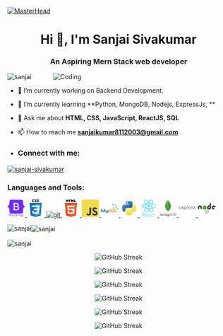 [![MasterHead](https://maruf001-mt.github.io/Premium-Delivery/web.gif)](https://github.com/Suchitra-Sahoo)
<h1 align="center">Hi 👋, I'm Sanjai Sivakumar</h1>
<h3 align="center">An Aspiring Mern Stack web developer </h3>
<img align="right" alt="Coding" width="400" src="https://www.web24zone.com/wp-content/uploads/2022/10/46207-programmer-1.gif">


<p align="left"> <img src="https://komarev.com/ghpvc/?username=sanjai&label=Profile%20views&color=0e75b6&style=flat" alt="sanjai" /> </p>

- 🔭 I’m currently working on Backend Development.

- 🌱 I’m currently learning **Python, MongoDB, Nodejs, ExpressJs, **

- 💬 Ask me about **HTML, CSS, JavaScript, ReactJS, SQL**

- 📫 How to reach me **sanjaikumar8112003@gmail.com**

- <h3 align="left">Connect with me:</h3>
<p align="left">
<a href="https://www.linkedin.com/in/sanjaisivakumar8/" target="blank"><img align="center" src="https://raw.githubusercontent.com/rahuldkjain/github-profile-readme-generator/master/src/images/icons/Social/linked-in-alt.svg" alt="sanjai-sivakumar" height="30" width="40" /></a>
</p>

<h3 align="left">Languages and Tools:</h3>
<p align="left">  <a href="https://getbootstrap.com" target="_blank" rel="noreferrer"> <img src="https://raw.githubusercontent.com/devicons/devicon/master/icons/bootstrap/bootstrap-plain-wordmark.svg" alt="bootstrap" width="40" height="40"/> </a> <a href="https://www.w3schools.com/css/" target="_blank" rel="noreferrer"> <img src="https://raw.githubusercontent.com/devicons/devicon/master/icons/css3/css3-original-wordmark.svg" alt="css3" width="40" height="40"/> </a> <a href="https://git-scm.com/" target="_blank" rel="noreferrer"> <img src="https://www.vectorlogo.zone/logos/git-scm/git-scm-icon.svg" alt="git" width="40" height="40"/> </a> <a href="https://www.w3.org/html/" target="_blank" rel="noreferrer"> <img src="https://raw.githubusercontent.com/devicons/devicon/master/icons/html5/html5-original-wordmark.svg" alt="html5" width="40" height="40"/> </a>   <a href="https://developer.mozilla.org/en-US/docs/Web/JavaScript" target="_blank" rel="noreferrer"> <img src="https://raw.githubusercontent.com/devicons/devicon/master/icons/javascript/javascript-original.svg" alt="javascript" width="40" height="40"/> </a> <a href="https://www.mysql.com/" target="_blank" rel="noreferrer"> <img src="https://raw.githubusercontent.com/devicons/devicon/master/icons/mysql/mysql-original-wordmark.svg" alt="mysql" width="40" height="40"/> </a> <a href="https://www.python.org" target="_blank" rel="noreferrer"> <img src="https://raw.githubusercontent.com/devicons/devicon/master/icons/python/python-original.svg" alt="python" width="40" height="40"/> </a> <a href="https://reactjs.org/" target="_blank" rel="noreferrer"> <img src="https://raw.githubusercontent.com/devicons/devicon/master/icons/react/react-original-wordmark.svg" alt="react" width="40" height="40"/> </a> <a href="https://www.mongodb.com/" target="_blank" rel="noreferrer">
  <img src="https://raw.githubusercontent.com/devicons/devicon/master/icons/mongodb/mongodb-original-wordmark.svg" alt="mongodb" width="40" height="40"/>
</a> <a href="https://expressjs.com/" target="_blank" rel="noreferrer">
  <img src="https://raw.githubusercontent.com/devicons/devicon/master/icons/express/express-original-wordmark.svg" alt="express" width="40" height="40"/>
</a> <a href="https://nodejs.org/" target="_blank" rel="noreferrer">
  <img src="https://raw.githubusercontent.com/devicons/devicon/master/icons/nodejs/nodejs-original-wordmark.svg" alt="nodejs" width="40" height="40"/>
</a>


</p>

<p>
  <img align="left" src="https://github-readme-stats.vercel.app/api/top-langs?username=sanjai&show_icons=true&locale=en&layout=compact" alt="sanjai" />
</p>

<p>
  <img align="center" src="https://github-readme-stats.vercel.app/api?username=sanjai&show_icons=true&locale=en" alt="sanjai" />
</p>

<p>
  <img align="center" src="https://github-readme-streak-stats.herokuapp.com/?user=sanjai&" alt="sanjai" />
</p>

<p align="center">
  <img src="https://github-readme-streak-stats.herokuapp.com/?user=sanjaidev&theme=dark&background=000000" alt="GitHub Streak" />
</p>

<p align="center">
  <img src="https://github-readme-streak-stats.herokuapp.com/?user=sanjaidev&theme=gruvbox_duo&fire=FF4500" alt="GitHub Streak" />
</p>

<p align="center">
  <img src="https://github-readme-streak-stats.herokuapp.com/?user=sanjaidev&theme=github-dark-blue&hide_border=true" alt="GitHub Streak" />
</p>

<p align="center">
  <img src="https://github-readme-streak-stats.herokuapp.com/?user=sanjaidev&theme=radical&ring=00FFFF&fire=FF00FF" alt="GitHub Streak" />
</p>

<p align="center">
  <img src="https://github-readme-streak-stats.herokuapp.com/?user=sanjaidev&theme=tokyonight" alt="GitHub Streak" />
</p>

<p align="center">
  <img src="https://github-readme-streak-stats.herokuapp.com/?user=sanjaidev&theme=highcontrast" alt="GitHub Streak" />
</p>


